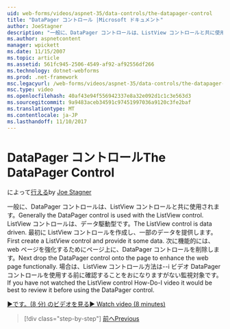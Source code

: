 ```yaml
---
uid: web-forms/videos/aspnet-35/data-controls/the-datapager-control
title: "DataPager コントロール |Microsoft ドキュメント"
author: JoeStagner
description: "一般に、DataPager コントロールは、ListView コントロールと共に使用されます。 ListView コントロールは、データ駆動型です。 ListView コントロールを作成して、いくつかの d を提供してください."
ms.author: aspnetcontent
manager: wpickett
ms.date: 11/15/2007
ms.topic: article
ms.assetid: 561fc945-2506-4549-af92-af92556df266
ms.technology: dotnet-webforms
ms.prod: .net-framework
msc.legacyurl: /web-forms/videos/aspnet-35/data-controls/the-datapager-control
msc.type: video
ms.openlocfilehash: 40af43e94f556942337e8a32e092d1c1c3e563d3
ms.sourcegitcommit: 9a9483aceb34591c97451997036a9120c3fe2baf
ms.translationtype: MT
ms.contentlocale: ja-JP
ms.lasthandoff: 11/10/2017
---
```

<a name="the-datapager-control"></a><span data-ttu-id="7898f-105">DataPager コントロール</span><span class="sxs-lookup"><span data-stu-id="7898f-105">The DataPager Control</span></span>
====================
<span data-ttu-id="7898f-106">によって[行える](https://github.com/JoeStagner)</span><span class="sxs-lookup"><span data-stu-id="7898f-106">by [Joe Stagner](https://github.com/JoeStagner)</span></span>

<span data-ttu-id="7898f-107">一般に、DataPager コントロールは、ListView コントロールと共に使用されます。</span><span class="sxs-lookup"><span data-stu-id="7898f-107">Generally the DataPager control is used with the ListView control.</span></span> <span data-ttu-id="7898f-108">ListView コントロールは、データ駆動型です。</span><span class="sxs-lookup"><span data-stu-id="7898f-108">The ListView control is data driven.</span></span> <span data-ttu-id="7898f-109">最初に ListView コントロールを作成し、一部のデータを提供します。</span><span class="sxs-lookup"><span data-stu-id="7898f-109">First create a ListView control and provide it some data.</span></span> <span data-ttu-id="7898f-110">次に機能的には、web ページを強化するためにページ上に、DataPager コントロールを削除します。</span><span class="sxs-lookup"><span data-stu-id="7898f-110">Next drop the DataPager control onto the page to enhance the web page functionally.</span></span> <span data-ttu-id="7898f-111">場合は、ListView コントロール方法は--i ビデオ DataPager コントロールを使用する前に確認することをおになりますがない監視対象です。</span><span class="sxs-lookup"><span data-stu-id="7898f-111">If you have not watched the ListView control How-Do-I video it would be best to review it before using the DataPager control.</span></span>

[<span data-ttu-id="7898f-112">&#9654;です。(8 分) のビデオを見る</span><span class="sxs-lookup"><span data-stu-id="7898f-112">&#9654; Watch video (8 minutes)</span></span>](https://channel9.msdn.com/Blogs/ASP-NET-Site-Videos/the-datapager-control)

>[!div class="step-by-step"]
[<span data-ttu-id="7898f-113">前へ</span><span class="sxs-lookup"><span data-stu-id="7898f-113">Previous</span></span>](the-listview-control.md)
